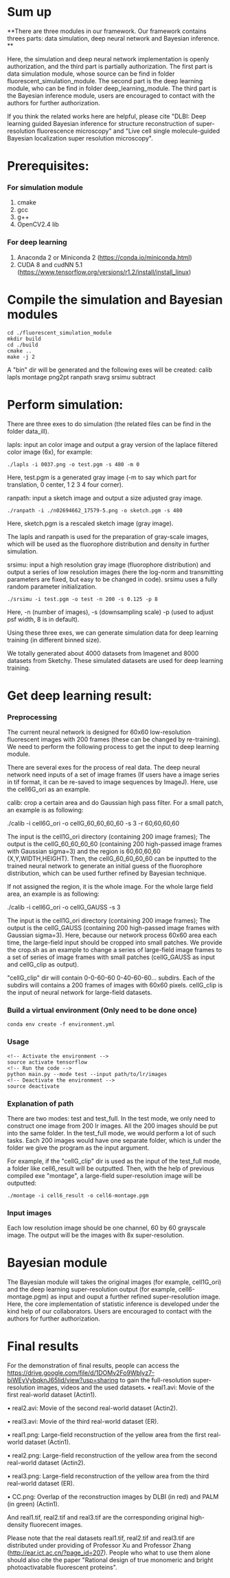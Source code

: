 # Sum up
**There are three modules in our framework. Our framework contains threes parts: data simulation, deep neural network and Bayesian inference. **

Here, the simulation and deep neural network implementation is openly authorization, and the third part is partially authorization. The first part is data simulation module, whose source can be find in folder fluorescent_simulation_module. The second part is the deep learning module, who can be find in folder deep_learning_module. The third part is the Bayesian inference module, users are encouraged to contact with the authors for further authorization.

If you think the related works here are helpful, please cite "DLBI: Deep learning guided Bayesian inference for structure reconstruction of super-resolution fluorescence microscopy" and "Live cell single molecule-guided Bayesian localization super resolution microscopy".

# Prerequisites:
### For simulation module
1. cmake
2. gcc
3. g++
4. OpenCV2.4 lib

### For deep learning
1. Anaconda 2 or Miniconda 2 (https://conda.io/miniconda.html)
2. CUDA 8 and cudNN 5.1 (https://www.tensorflow.org/versions/r1.2/install/install_linux)

# Compile the simulation and Bayesian modules
```
cd ./fluorescent_simulation_module
mkdir build
cd ./build
cmake ..
make -j 2
```
A "bin" dir will be generated and the following exes will be created: calib  lapls  montage  png2pt  ranpath  sravg  srsimu  subtract


# Perform simulation:
There are three exes to do simulation (the related files can be find in the folder data_ill).

lapls: input an color image and output a gray version of the laplace filtered color image (6x), for example:
 ```
./lapls -i 0037.png -o test.pgm -s 480 -m 0
 ```
Here, test.pgm is a generated gray image (-m to say which part for translation, 0 center, 1 2 3 4 four corner).


ranpath: input a sketch image and output a size adjusted gray image.
```
./ranpath -i ./n02694662_17579-5.png -o sketch.pgm -s 480
```
Here, sketch.pgm is a rescaled sketch image (gray image).

The lapls and ranpath is used for the preparation of gray-scale images, which will be used as the fluorophore distribution and density in further simulation. 
 
srsimu: input a high resolution gray image (fluorophore distribution) and output a series of low resolution images (here the log-norm and transmitting parameters are fixed, but easy to be changed in code). srsimu uses a fully random parameter initialization.
```
./srsimu -i test.pgm -o test -n 200 -s 0.125 -p 8
```
Here, -n (number of images), -s (downsampling scale) -p (used to adjust psf width, 8 is in default).

Using these three exes, we can generate simulation data for deep learning training (in different binned size).

We totally generated about 4000 datasets from Imagenet and 8000 datasets from Sketchy. These simulated datasets are used for deep learning training.


# Get deep learning result:

### Preprocessing
The current neural network is designed for 60x60 low-resolution fluorescent images with 200 frames (these can be changed by re-training). We need to perform the following process to get the input to deep learning module.

There are several exes for the process of real data. The deep neural network need inputs of a set of image frames (If users have a image series in tif format, it can be re-saved to image sequences by ImageJ). Here, use the cell6G_ori as an example.

calib: crop a certain area and do Gaussian high pass filter. For a small patch, an example is as following:

./calib -i cell6G_ori -o cellG_60_60_60_60 -s 3 -r 60,60,60,60

The input is the cell1G_ori directory (containing 200 image frames); The output is the cellG_60_60_60_60 (containing 200 high-passed image frames with Gaussian sigma=3) and the region is 60,60,60,60  (X,Y,WIDTH,HEIGHT). Then, the cellG_60_60_60_60 can be inputted to the trained neural network to generate an initial guess of the fluorophore distribution, which can be used further refined by Bayesian technique.

If not assigned the region, it is the whole image. For the whole large field area, an example is as following:

./calib -i cell6G_ori -o cellG_GAUSS -s 3

The input is the cell1G_ori directory (containing 200 image frames); The output is the cellG_GAUSS (containing 200 high-passed image frames with Gaussian sigma=3). Here, because our network process 60x60 area each time, the large-field input should be cropped into small patches. We provide the crop.sh as an example to change a series of large-field image frames to a set of series of image frames with small patches (cellG_GAUSS as input and cellG_clip as output).

"cellG_clip" dir will contain 0-0-60-60 0-40-60-60... subdirs. Each of the subdirs will contains a 200 frames of images with 60x60 pixels. cellG_clip is the input of neural network for large-field datasets.


### Build a virtual environment (Only need to be done once)
```
conda env create -f environment.yml
```

### Usage
```
<!-- Activate the environment -->
source activate tensorflow
<!-- Run the code -->
python main.py --mode test --input path/to/lr/images
<!-- Deactivate the environment -->
source deactivate
```

### Explanation of path
There are two modes: test and test_full. In the test mode, we only need to construct one image from 200 lr images. All the 200 images should be put into the same folder. In the test_full mode, we would perform a lot of such tasks. Each 200 images would have one separate folder, which is under the folder we give the program as the input argument. 

For example, if the "cellG_clip" dir is used as the input of the test_full mode, a folder like cell6_result will be outputted. Then, with the help of previous compiled exe "montage", a large-field super-resolution image will be outputted:
```
./montage -i cell6_result -o cell6-montage.pgm
```
### Input images
Each low resolution image should be one channel, 60 by 60 grayscale image. The output will be the images with 8x super-resolution.


# Bayesian module
The Bayesian module will takes the original images (for example, cell1G_ori) and the deep learning super-resolution output (for example, cell6-montage.pgm) as input and ouput a further refined super-resolution image. Here, the core implementation of statistic inference is developed under the kind help of our collaborators. Users are encouraged to contact with the authors for further authorization.

# Final results

For the demonstration of final results, people can access the https://drive.google.com/file/d/1DOMv2Fo9WbIyz7-biWEyVybqknJ65lid/view?usp=sharing to gain the full-resolution super-resolution images, videos and the used datasets. 
• real1.avi: Movie of the first real-world dataset (Actin1).

• real2.avi: Movie of the second real-world dataset (Actin2).

• real3.avi: Movie of the third real-world dataset (ER).

• real1.png: Large-field reconstruction of the yellow area from the first real-world dataset (Actin1).

• real2.png: Large-field reconstruction of the yellow area from the second real-world dataset (Actin2).

• real3.png: Large-field reconstruction of the yellow area from the third real-world dataset (ER).

• CC.png: Overlap of the reconstruction images by DLBI (in red) and PALM (in green) (Actin1).

And real1.tif, real2.tif and real3.tif are the corresponding original high-density fluorecent images.

Please note that the real datasets real1.tif, real2.tif and real3.tif are distributed under providing of Professor Xu and Professor Zhang (http://ear.ict.ac.cn/?page_id=207). People who what to use them alone should also cite the paper "Rational design of true monomeric and bright photoactivatable fluorescent proteins". 

